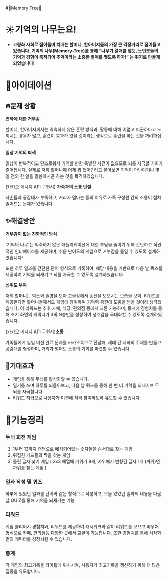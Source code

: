 #🌳Memory Tree🌳

# ☀️기억의 나무는요!

- **고령화 사회로 접어들며 치매는 할머니, 할아버지들의 가장 큰 걱정거리로 접어들고 있습니다. 기억의 나무(Memory-Tree)를 통해 “나무가 열매를 맺듯, 노인분들의 기억과 경험이 축적되어 추억이라는 소중한 열매를 맺도록 하자!” 는 취지로 만들게 되었습니다!**

# 💭아이데이션

## 🔥문제 상황

**변화에 대한 거부감**

할머니, 할아버지께서는 익숙하지 않은 훈련 방식과, 활동에 대해 어렵고 피곤하다고 느끼시는 경우가 많고, 훈련이 효과가 없을 것이라는 생각으로 훈련을 하는 것을 꺼려하십니다.

**일상 기억의 퇴색**

일상이 반복적이고 단조로워서 기억할 만한 특별한 사건이 없으므로 뇌를 자극할 기회가 줄어듭니다. 실제로 저희 할머니께 어제 뭐 했어? 라고 물어보면 기억이 안난다거나 몇 일 전의 한 일을 말씀하시곤 하는 것을 목격하였습니다. 

(카카오 메시지 API 구현시) **가족과의 소통 단절**

자손들과 공감대가 부족하고, 거리가 멀다는  등의 이유로 가족 구성원 간의 소통이 점차 줄어드는 문제가 있습니다.

## ✨해결방안

**거부감이 없는 친화적인 방식**

'기억의 나무'는 익숙하지 않은 애플리케이션에 대한 부담을 줄이기 위해 간단하고 직관적인 인터페이스를 제공하며, 쉬운 난이도의 게임으로 거부감을 줄일 수 있도록 설계하였습니다!

또한 하루 일과를 간단한 단어 형식으로 기록하여, 해당 내용을 기반으로 다음 날 퀴즈를 제공하여 기억을 되새기고 뇌를 자극할 수 있도록 설계하였습니다.

**성취도 부여**

저희 할머니는 박스와 술병을 모아 고물상에서 동전을 모으시는 모습을 보며, 리워드를 제공한다면 할머니들께서도 게임에 참여하며 기억력 증진에 도움을 받을 것이라 생각했습니다. 이 리워드는 추후 카페, 식당, 편의점 등에서 교환 가능하며, 동시에 경험치를 통해 초기 화면의 캐릭터가 3의 N승만큼 성장하여 성취감을 극대화할 수 있도록 설계하였습니다.

(카카오 메시지 API 구현시)**소통**

가족들에게 일일 미션 완료 문자를 카카오톡으로 전달해, 세대 간 대화의 주제를 만들고 공감대를 형성하며, 거리가 멀어도 소통의 기회를 마련할 수 있습니다.

## 🔔기대효과

- 게임을 통해 두뇌를 활성화할 수 있습니다.
- 일기를 쓰며 하루를 되돌아보고, 다음 날 퀴즈를 통해 한 번 더 기억을 되새기며 두뇌를 자극합니다.
- 리워드 지급으로 사용자가 미션에 적극 참여하도록 유도할 수 있습니다.

# 🌸기능정리

### 두뇌 회전 게임

1. 1부터 12까지 랜덤으로 배치되어있는 숫자들을 순서대로 찾는 게임
2. 뒤집힌 카드들의 짝을 찾는 게임
3. 틀린 글자 찾기 게임 ( 3x3 배열에 가위가 8개, 가위에서 변형된 글자 1개 (까위)면 까위를 찾는 게임 )

### **일과 작성 및 퀴즈**

하루에 있었던 일과를 단어와 같은 형식으로 작성하고, 오늘 있었던 일과의 내용을 다음날 QUIZ를 통해 기억을 되새기는 기능

### **리워드**

게임 클리어시 경험치와, 리워드를 제공하여 캐시워크와 같이 리워드를 모으고 바우처 형식으로 카페, 편의점등 다양한 곳에서 교환이 가능합니다. 또한 경험치를 통해 시작화면의 캐릭터를 성장시킬 수 있습니다.

### 통계

각 게임의 최고기록을 타이틀에 위치시켜, 사용자가 최고기록을 갱신하기 위해 더 많은 집중을 유도합니다.
